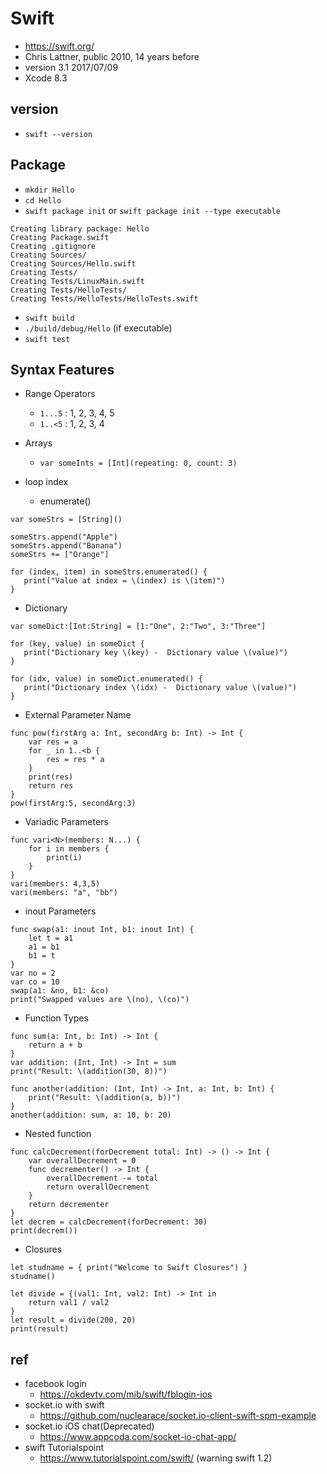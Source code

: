 # Swift
* https://swift.org/
* Chris Lattner, public 2010, 14 years before
* version 3.1 2017/07/09
* Xcode 8.3

## version
* `swift --version`

## Package
* `mkdir Hello`
* `cd Hello`
* `swift package init` or `swift package init --type executable`
```
Creating library package: Hello
Creating Package.swift
Creating .gitignore
Creating Sources/
Creating Sources/Hello.swift
Creating Tests/
Creating Tests/LinuxMain.swift
Creating Tests/HelloTests/
Creating Tests/HelloTests/HelloTests.swift
```
* `swift build`
* `./build/debug/Hello` (if executable)
* `swift test`

## Syntax Features
* Range Operators
  * `1...5` : 1, 2, 3, 4, 5
  * `1..<5` : 1, 2, 3, 4

* Arrays
  * `var someInts = [Int](repeating: 0, count: 3)`

* loop index
  * enumerate()

```
var someStrs = [String]()

someStrs.append("Apple")
someStrs.append("Banana")
someStrs += ["Orange"]

for (index, item) in someStrs.enumerated() {
   print("Value at index = \(index) is \(item)")
}
```

* Dictionary

```
var someDict:[Int:String] = [1:"One", 2:"Two", 3:"Three"]

for (key, value) in someDict {
   print("Dictionary key \(key) -  Dictionary value \(value)")
}

for (idx, value) in someDict.enumerated() {
   print("Dictionary index \(idx) -  Dictionary value \(value)")
}
```

* External Parameter Name

```
func pow(firstArg a: Int, secondArg b: Int) -> Int {
    var res = a
    for _ in 1..<b {
        res = res * a
    }
    print(res)
    return res
}
pow(firstArg:5, secondArg:3)
```

* Variadic Parameters

```
func vari<N>(members: N...) {
    for i in members {
        print(i)
    }
}
vari(members: 4,3,5)
vari(members: "a", "bb")
```

* inout Parameters

```
func swap(a1: inout Int, b1: inout Int) {
    let t = a1
    a1 = b1
    b1 = t
}
var no = 2
var co = 10
swap(a1: &no, b1: &co)
print("Swapped values are \(no), \(co)")
```

* Function Types

```
func sum(a: Int, b: Int) -> Int {
    return a + b
}
var addition: (Int, Int) -> Int = sum
print("Result: \(addition(30, 8))")

func another(addition: (Int, Int) -> Int, a: Int, b: Int) {
    print("Result: \(addition(a, b))")
}
another(addition: sum, a: 10, b: 20)
```

* Nested function

```
func calcDecrement(forDecrement total: Int) -> () -> Int {
    var overallDecrement = 0
    func decrementer() -> Int {
        overallDecrement -= total
        return overallDecrement
    }
    return decrementer
}
let decrem = calcDecrement(forDecrement: 30)
print(decrem())
```

* Closures

```
let studname = { print("Welcome to Swift Closures") }
studname()

let divide = {(val1: Int, val2: Int) -> Int in
    return val1 / val2
}
let result = divide(200, 20)
print(result)
```

## ref
* facebook login
  * https://okdevtv.com/mib/swift/fblogin-ios
* socket.io with swift
  * https://github.com/nuclearace/socket.io-client-swift-spm-example
* socket.io iOS chat(Deprecated)
  * https://www.appcoda.com/socket-io-chat-app/
* swift Tutorialspoint
  * https://www.tutorialspoint.com/swift/ (warning swift 1.2)
